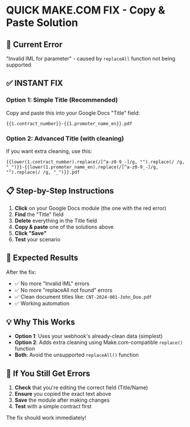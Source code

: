 # QUICK MAKE.COM FIX - Copy & Paste Solution

## 🚨 **Current Error**
"Invalid IML for parameter" - caused by `replaceAll` function not being supported

## ✅ **INSTANT FIX**

### **Option 1: Simple Title (Recommended)**
Copy and paste this into your Google Docs "Title" field:
```
{{1.contract_number}}-{{1.promoter_name_en}}.pdf
```

### **Option 2: Advanced Title (with cleaning)**
If you want extra cleaning, use this:
```
{{lower(1.contract_number).replace(/[^a-z0-9_-]/g, "").replace(/ /g, "_")}}-{{lower(1.promoter_name_en).replace(/[^a-z0-9_-]/g, "").replace(/ /g, "_")}}.pdf
```

## 📋 **Step-by-Step Instructions**

1. **Click** on your Google Docs module (the one with the red error)
2. **Find** the "Title" field
3. **Delete** everything in the Title field
4. **Copy & paste** one of the solutions above
5. **Click "Save"**
6. **Test** your scenario

## 🧪 **Expected Results**

After the fix:
- ✅ No more "Invalid IML" errors
- ✅ No more "replaceAll not found" errors
- ✅ Clean document titles like: `CNT-2024-001-John_Doe.pdf`
- ✅ Working automation

## 💡 **Why This Works**

- **Option 1**: Uses your webhook's already-clean data (simplest)
- **Option 2**: Adds extra cleaning using Make.com-compatible `replace()` function
- **Both**: Avoid the unsupported `replaceAll()` function

## 🔧 **If You Still Get Errors**

1. **Check** that you're editing the correct field (Title/Name)
2. **Ensure** you copied the exact text above
3. **Save** the module after making changes
4. **Test** with a simple contract first

The fix should work immediately!
